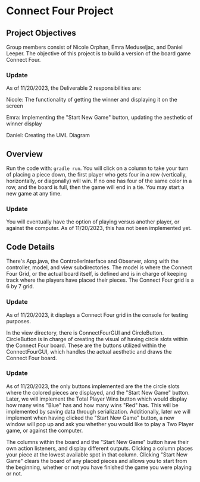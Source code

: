 # Connect Four Project

## Project Objectives
Group members consist of Nicole Orphan, Emra Meduseljac, and Daniel Leeper. The objective of this project is to build a version of the board game Connect Four.
### Update
As of 11/20/2023, the Deliverable 2 responsibilities are:

Nicole: The functionality of getting the winner and displaying it on the screen

Emra: Implementing the "Start New Game" button, updating the aesthetic of winner display

Daniel: Creating the UML Diagram

## Overview
Run the code with: ``gradle run``. You will click on a column to take your turn of placing a piece down, the first player who gets four in a row (vertically, horizontally, or diagonally) will win. If no one has four of the same color in a row, and the board is full, then the game will end in a tie. You may start a new game at any time.
### Update
You will eventually have the option of playing versus another player, or against the computer. 
As of 11/20/2023, this has not been implemented yet.

## Code Details
There's App.java, the ControllerInterface and Observer, along with the controller, model, and view subdirectories. The model is where the Connect Four Grid, or the  actual board itself, is defined and is in charge of keeping track where the players have placed their pieces.
The Connect Four grid is a 6 by 7 grid. 
### Update
As of 11/20/2023, it displays a Connect Four grid in the console for testing purposes.

In the view directory, there is ConnectFourGUI and CircleButton. CircleButton is in charge of creating the visual of having circle slots within the Connect Four board. These are the buttons utilized within the ConnectFourGUI, which handles the actual aesthetic and draws the Connect Four board.
### Update
As of 11/20/2023, the only buttons implemented are the the circle slots where the colored pieces are  displayed, and the "Start New Game" button. Later, we will implement the Total Player Wins button which would display how many wins "Blue" has and how many wins "Red" has. This will be implemented by saving data through serialization. Additionally, later we will implement when having clicked the "Start New Game" button, a new window will pop up and ask you whether you would like to play a Two Player game, or against the computer.

The columns within the board and the "Start New Game" button have their own action listeners, and display different outputs. Clicking a column places your piece at the lowest available spot in that column. Clicking "Start New Game" clears the board of any placed pieces and allows you to start from the beginning, whether or not you have finished the game you were playing or not.